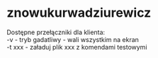 # znowukurwadziurewicz <br>
Dostępne przełączniki dla klienta: <br>
-v - tryb gadatliwy - wali wszystkim na ekran <br>
-t xxx - załaduj plik xxx z komendami testowymi <br>
